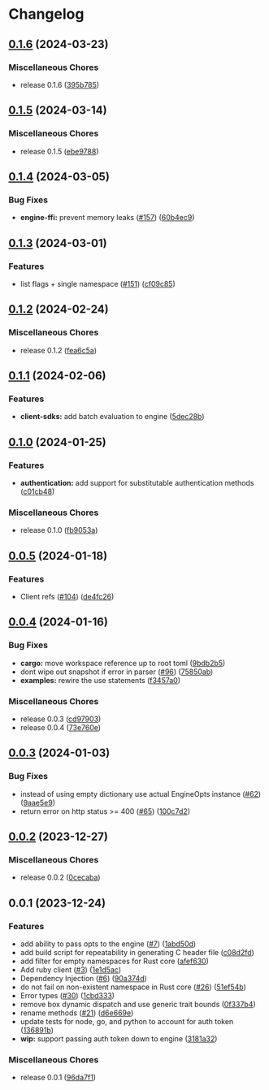 # Changelog

## [0.1.6](https://github.com/flipt-io/flipt-client-sdks/compare/flipt-engine-ffi-v0.1.5...flipt-engine-ffi-v0.1.6) (2024-03-23)


### Miscellaneous Chores

* release 0.1.6 ([395b785](https://github.com/flipt-io/flipt-client-sdks/commit/395b785961b44d2d49a36b242e6bf9b1ff1c2c70))

## [0.1.5](https://github.com/flipt-io/flipt-client-sdks/compare/flipt-engine-ffi-v0.1.4...flipt-engine-ffi-v0.1.5) (2024-03-14)


### Miscellaneous Chores

* release 0.1.5 ([ebe9788](https://github.com/flipt-io/flipt-client-sdks/commit/ebe9788ff57c0230bb6b66f692dc44e7bbdbf14b))

## [0.1.4](https://github.com/flipt-io/flipt-client-sdks/compare/flipt-engine-ffi-v0.1.3...flipt-engine-ffi-v0.1.4) (2024-03-05)


### Bug Fixes

* **engine-ffi:** prevent memory leaks ([#157](https://github.com/flipt-io/flipt-client-sdks/issues/157)) ([60b4ec9](https://github.com/flipt-io/flipt-client-sdks/commit/60b4ec9c51204c29d1eae403ea1612c8f6a5faab))

## [0.1.3](https://github.com/flipt-io/flipt-client-sdks/compare/flipt-engine-ffi-v0.1.2...flipt-engine-ffi-v0.1.3) (2024-03-01)


### Features

* list flags + single namespace ([#151](https://github.com/flipt-io/flipt-client-sdks/issues/151)) ([cf09c85](https://github.com/flipt-io/flipt-client-sdks/commit/cf09c857a851c70aea97bccc9a159c4c7b5540a0))

## [0.1.2](https://github.com/flipt-io/flipt-client-sdks/compare/flipt-engine-ffi-v0.1.1...flipt-engine-ffi-v0.1.2) (2024-02-24)


### Miscellaneous Chores

* release 0.1.2 ([fea6c5a](https://github.com/flipt-io/flipt-client-sdks/commit/fea6c5a894cb2f138dbf1bb3badc855f2910e7a4))

## [0.1.1](https://github.com/flipt-io/flipt-client-sdks/compare/flipt-engine-ffi-v0.1.0...flipt-engine-ffi-v0.1.1) (2024-02-06)


### Features

* **client-sdks:** add batch evaluation to engine ([5dec28b](https://github.com/flipt-io/flipt-client-sdks/commit/5dec28bdd62d97080f53004e022dc196ae0959a3))

## [0.1.0](https://github.com/flipt-io/flipt-client-sdks/compare/flipt-engine-ffi-v0.0.5...flipt-engine-ffi-v0.1.0) (2024-01-25)


### Features

* **authentication:** add support for substitutable authentication methods ([c01cb48](https://github.com/flipt-io/flipt-client-sdks/commit/c01cb4859d4e51a7f04eaa46ca36256c81f69a3c))


### Miscellaneous Chores

* release 0.1.0 ([fb9053a](https://github.com/flipt-io/flipt-client-sdks/commit/fb9053aeb21538b8ccb85dd67518e07a45c2f1b6))

## [0.0.5](https://github.com/flipt-io/flipt-client-sdks/compare/flipt-engine-ffi-v0.0.4...flipt-engine-ffi-v0.0.5) (2024-01-18)


### Features

* Client refs ([#104](https://github.com/flipt-io/flipt-client-sdks/issues/104)) ([de4fc26](https://github.com/flipt-io/flipt-client-sdks/commit/de4fc265872fb8e6b20a39ef026324501763341d))

## [0.0.4](https://github.com/flipt-io/flipt-client-sdks/compare/flipt-engine-v0.0.3...flipt-engine-v0.0.4) (2024-01-16)


### Bug Fixes

* **cargo:** move workspace reference up to root toml ([9bdb2b5](https://github.com/flipt-io/flipt-client-sdks/commit/9bdb2b5ae1745cb2d3a171ec5ff9313ef10b254b))
* dont wipe out snapshot if error in parser ([#96](https://github.com/flipt-io/flipt-client-sdks/issues/96)) ([75850ab](https://github.com/flipt-io/flipt-client-sdks/commit/75850ab0bcaf61185a7523efa7201ce67d673174))
* **examples:** rewire the use statements ([f3457a0](https://github.com/flipt-io/flipt-client-sdks/commit/f3457a0033473908864f1aa1485c5c4e3fb7edce))


### Miscellaneous Chores

* release 0.0.3 ([cd97903](https://github.com/flipt-io/flipt-client-sdks/commit/cd979032e1844f162a0317f50e9bed0a5570bfcc))
* release 0.0.4 ([73e760e](https://github.com/flipt-io/flipt-client-sdks/commit/73e760e1df5255f642e15865e3bf38f3b7af2d27))

## [0.0.3](https://github.com/flipt-io/flipt-client-sdks/compare/flipt-engine-v0.0.2...flipt-engine-v0.0.3) (2024-01-03)


### Bug Fixes

* instead of using empty dictionary use actual EngineOpts instance ([#62](https://github.com/flipt-io/flipt-client-sdks/issues/62)) ([9aae5e9](https://github.com/flipt-io/flipt-client-sdks/commit/9aae5e91216a0c101551340567a251e9aa6a240b))
* return error on http status &gt;= 400 ([#65](https://github.com/flipt-io/flipt-client-sdks/issues/65)) ([100c7d2](https://github.com/flipt-io/flipt-client-sdks/commit/100c7d2f7417b3bee6fa5f5fb55fd4cd27a682c2))

## [0.0.2](https://github.com/flipt-io/flipt-client-sdks/compare/flipt-engine-v0.0.1...flipt-engine-v0.0.2) (2023-12-27)


### Miscellaneous Chores

* release 0.0.2 ([0cecaba](https://github.com/flipt-io/flipt-client-sdks/commit/0cecaba72e7ee5465048df7a6dc23a4e0419781c))

## 0.0.1 (2023-12-24)

### Features

* add ability to pass opts to the engine ([#7](https://github.com/flipt-io/flipt-client-sdks/issues/7)) ([1abd50d](https://github.com/flipt-io/flipt-client-sdks/commit/1abd50daa2af036b2ba396a1ad85496c5f1d574e))
* add build script for repeatability in generating C header file ([c08d2fd](https://github.com/flipt-io/flipt-client-sdks/commit/c08d2fd4e357cb9cfcb0187309845967e9fb0fbb))
* add filter for empty namespaces for Rust core ([afef630](https://github.com/flipt-io/flipt-client-sdks/commit/afef63017c9e729ec3af97242c52d243b899cbb0))
* Add ruby client ([#3](https://github.com/flipt-io/flipt-client-sdks/issues/3)) ([1e1d5ac](https://github.com/flipt-io/flipt-client-sdks/commit/1e1d5ac2a3299ef78400e84da7fabc97d1fe6a4e))
* Dependency Injection ([#6](https://github.com/flipt-io/flipt-client-sdks/issues/6)) ([90a374d](https://github.com/flipt-io/flipt-client-sdks/commit/90a374d93aa8a8c4110b001f038b99f0115a5497))
* do not fail on non-existent namespace in Rust core ([#26](https://github.com/flipt-io/flipt-client-sdks/issues/26)) ([51ef54b](https://github.com/flipt-io/flipt-client-sdks/commit/51ef54b74c82e1cd4f1a0ac6157c9cd468eab653))
* Error types ([#30](https://github.com/flipt-io/flipt-client-sdks/issues/30)) ([1cbd333](https://github.com/flipt-io/flipt-client-sdks/commit/1cbd333d710cfbcb518897777972428c55c68259))
* remove box dynamic dispatch and use generic trait bounds ([0f337b4](https://github.com/flipt-io/flipt-client-sdks/commit/0f337b43383d8859ee6b2d8ab320c72f7f63af6c))
* rename methods ([#21](https://github.com/flipt-io/flipt-client-sdks/issues/21)) ([d6e669e](https://github.com/flipt-io/flipt-client-sdks/commit/d6e669e4bbde5a92ea71a7fa5609f5af661277da))
* update tests for node, go, and python to account for auth token ([136891b](https://github.com/flipt-io/flipt-client-sdks/commit/136891ba634259bd6fa28afac8cd3c1fd3b21368))
* **wip:** support passing auth token down to engine ([3181a32](https://github.com/flipt-io/flipt-client-sdks/commit/3181a32981f967310c993d1cedd63a8b81ce5969))

### Miscellaneous Chores

* release 0.0.1 ([96da7f1](https://github.com/flipt-io/flipt-client-sdks/commit/96da7f1b8ab04c7eaba8d5093f0e67af2e967e13))
